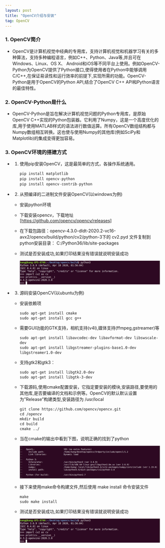```yaml
---
layout: post
title: "OpenCV介绍与安装"
tag: OpenCV
---
```

### 1. OpenCV简介
- OpenCV是计算机视觉中经典的专用库，支持计算机视觉和机器学习有关的多种算法，支持多种编程语言，例如C++、Python、Java等,并且可在Windows、Linux、OS X、
Android和iOS等不同平台上使用。例如OpenCV-Python为OpenCV提供了Python接口,使得使用者在Python中能够调用C/C++,在保证易读性和运行效率的前提下,实现所需的功能。OpenCV-Python是用于OpenCV的Python API,结合了OpenCV C++ API和Python语言的最佳特性。

### 2. OpenCV-Python是什么
- OpenCV-Python是旨在解决计算机视觉问题的Python专用库，是原始OpenCV C++实现的Python包装器。它利用了Numpy，这是一个高度优化的库,用于使用MATLAB样式的语法进行数值运算。所有OpenCV数组结构都与Numpy数组相互转换。这也使与使用Numpy的其他库(例如SciPy和Matplotlib)的集成变得更加容易。

### 3. OpenCV环境的搭建方式   
- 1. 使用pip安装OpenCV，这是最简单的方式，各操作系统通用。

        ```python
        pip install matplotlib
        pip install opencv-python
        pip install opencv-contrib-python
        ```

- 2. 从预编译的二进制文件安装OpenCV(以windows为例)
    - 安装python环境
    - 下载安装opencv，下载地址[https://github.com/opencv/opencv/releases]
    
    - 在下载包路径：opencv-4.3.0-dldt-2020.2-vc16-avx2/opencv/build/python/cv2/python-3下的 cv2.pyd 文件复制到python安装目录： C:/Python36/lib/site-packages
    - 测试是否安装成功,如果打印结果没有错误就说明安装成功

        ![](/images//post//2020-07//07-17-02.png)

- 3. 源码安装OpenCV(以ubuntu为例)
    - 安装依赖项

        ```
        sudo apt-get install cmake
        sudo apt-get install gcc g++
        ```

    - 需要GUI功能的GTK支持，相机支持(v4l),媒体支持(ffmpeg,gstreamer)等

        ```
        sudo apt-get install libavcodec-dev libavformat-dev libswscale-dev
        sudo apt-get install libgstreamer-plugins-base1.0-dev libgstreamer1.0-dev
        ```

    - 支持gtk2和gtk3：

        ```
        sudo apt-get install libgtk2.0-dev
        sudo apt-get install libgtk-3-dev
        ``` 

    - 下载源码,使用cmake配置安装，它指定要安装的模块,安装路径,要使用的其他库,是否要编译的文档和示例等。OpenCV的默认默认设置为”Release”构建类型,安装路径为 /usr/local

        ```
        git clone https://github.com/opencv/opencv.git
        cd /opencv
        mkdir build
        cd build
        cmake ../
        ```
    - 当在cmake的输出中看到下图，说明正确的找到了python

        ![](/images//post//2020-07//07-17-01.png)

    - 接下来使用make命令构建文件,然后使用 make install 命令安装文件

        ```
        make 
        sudo make install 
        ```

    - 测试是否安装成功,如果打印结果没有错误就说明安装成功

        ![](/images//post//2020-07//07-17-02.png)













    
